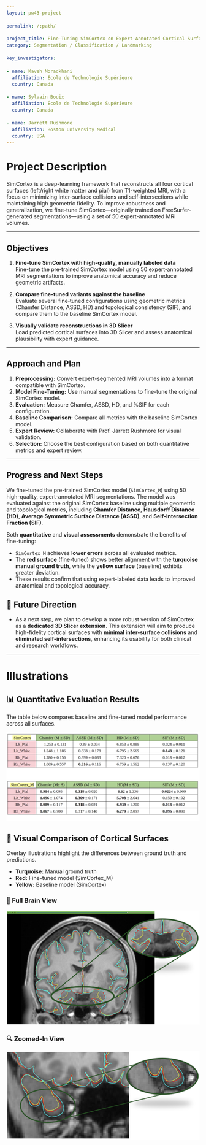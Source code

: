 ```yaml
---
layout: pw43-project

permalink: /:path/

project_title: Fine-Tuning SimCortex on Expert-Annotated Cortical Surfaces for Enhanced Topological Accuracy
category: Segmentation / Classification / Landmarking

key_investigators:

- name: Kaveh Moradkhani
  affiliation: École de Technologie Supérieure
  country: Canada

- name: Sylvain Bouix
  affiliation: École de Technologie Supérieure
  country: Canada

- name: Jarrett Rushmore
  affiliation: Boston University Medical
  country: USA
---
```


# Project Description

SimCortex is a deep-learning framework that reconstructs all four cortical surfaces (left/right white matter and pial) from T1-weighted MRI, with a focus on minimizing inter-surface collisions and self-intersections while maintaining high geometric fidelity. To improve robustness and generalization, we fine-tune SimCortex—originally trained on FreeSurfer-generated segmentations—using a set of 50 expert-annotated MRI volumes.

---

## Objectives

1. **Fine‐tune SimCortex with high‐quality, manually labeled data**  
   Fine-tune the pre‐trained SimCortex model using 50 expert‐annotated MRI segmentations to improve anatomical accuracy and reduce geometric artifacts.

2. **Compare fine‐tuned variants against the baseline**  
   Evaluate several fine‐tuned configurations using geometric metrics (Chamfer Distance, ASSD, HD) and topological consistency (SIF), and compare them to the baseline SimCortex model.

3. **Visually validate reconstructions in 3D Slicer**  
   Load predicted cortical surfaces into 3D Slicer and assess anatomical plausibility with expert guidance.

---

## Approach and Plan

1. **Preprocessing:** Convert expert-segmented MRI volumes into a format compatible with SimCortex.
2. **Model Fine-Tuning:** Use manual segmentations to fine-tune the original SimCortex model.
3. **Evaluation:** Measure Chamfer, ASSD, HD, and %SIF for each configuration.
4. **Baseline Comparison:** Compare all metrics with the baseline SimCortex model.
5. **Expert Review:** Collaborate with Prof. Jarrett Rushmore for visual validation.
6. **Selection:** Choose the best configuration based on both quantitative metrics and expert review.

---

## Progress and Next Steps

We fine-tuned the pre-trained SimCortex model (`SimCortex_M`) using 50 high-quality, expert-annotated MRI segmentations. The model was evaluated against the original SimCortex baseline using multiple geometric and topological metrics, including **Chamfer Distance**, **Hausdorff Distance (HD)**, **Average Symmetric Surface Distance (ASSD)**, and **Self-Intersection Fraction (SIF)**.

Both **quantitative** and **visual assessments** demonstrate the benefits of fine-tuning:

- `SimCortex_M` achieves **lower errors** across all evaluated metrics.
- The **red surface** (fine-tuned) shows better alignment with the **turquoise manual ground truth**, while the **yellow surface** (baseline) exhibits greater deviation.
- These results confirm that using expert-labeled data leads to improved anatomical and topological accuracy.

## 🚀 Future Direction
- As a next step, we plan to develop a more robust version of SimCortex as a **dedicated 3D Slicer extension**. This extension will aim to produce high-fidelity cortical surfaces with **minimal inter-surface collisions** and **eliminated self-intersections**, enhancing its usability for both clinical and research workflows.
---

# Illustrations

## 📊 Quantitative Evaluation Results

The table below compares baseline and fine-tuned model performance across all surfaces.

![Quantitative Comparison Table](comparison_table.png)

## 🧠 Visual Comparison of Cortical Surfaces

Overlay illustrations highlight the differences between ground truth and predictions.

- **Turquoise:** Manual ground truth
- **Red:** Fine-tuned model (SimCortex_M)
- **Yellow:** Baseline model (SimCortex)

###  🧩 Full Brain View

![Zoomed-In Surface Overlay](visual_results_1.png)

### 🔍 Zoomed-In View

![Whole-Brain Surface Overlay](visual_results_3.png)
